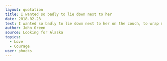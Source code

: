```yaml
---
layout: quotation
title: I wanted so badly to lie down next to her
date: 2018-02-23
text: I wanted so badly to lie down next to her on the couch, to wrap my arms around her and sleep. Not fuck, like in those movies. Not even have sex. Just sleep together in the most innocent sense of the phrase. But I lacked the courage and she had a boyfriend and I was gawky and she was gorgeous and I was hopelessly boring and she was endlessly fascinating. So I walked back to my room and collapsed on the bottom bunk, thinking that if people were rain, I was drizzle and she was hurricane.
author: John Green
source: Looking for Alaska
topics:
  - Love
  - Courage
user: phocks
---
```


